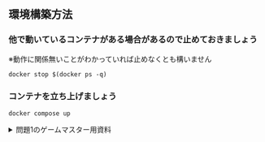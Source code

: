 ## 環境構築方法
### 他で動いているコンテナがある場合があるので止めておきましょう
※動作に関係無いことがわかっていれば止めなくとも構いません

```
docker stop $(docker ps -q)
```

### コンテナを立ち上げましょう
```
docker compose up
```

<details>
<summary>問題1のゲームマスター用資料</summary>
ゲームマスター以外の人は開かないでください
https://github.com/kenchasonakai/mob_pro_gm/blob/main/%E5%95%8F%E9%A1%8C1.md
</details>